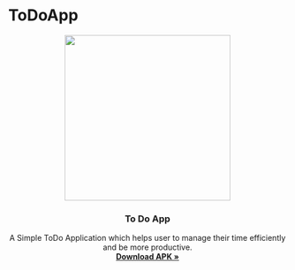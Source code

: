 # ToDoApp
 
<p align="center">
  <img height=300px src="https://user-images.githubusercontent.com/79770036/131001547-df779cd6-d5f0-4fcd-bfe7-64dafcd3abaa.jpg"> 
  <h3 align="center">To Do App</h3>
  <p align="center">
    A Simple ToDo Application which helps user to manage their time efficiently and be more productive.
    <br />
    <a href="https://drive.google.com/file/d/1iABRcbGgE2xvzXqkYc7aBS9gu2VNQR4T/view?usp=sharing"><strong>Download APK »</strong></a>
    <br />
    <br />
    
  </p>

</p>

<p align = "center" >

</p>
